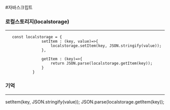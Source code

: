 
#자바스크립트 

### 로컬스토리지(localstorage)
---
```
   const localstorage = {
                setItem : (key, value)=>{
                    localstorage.setItem(key, JSON.stringify(value));
                },

                getItem : (key)=>{
                    return JSON.parse(localstorage.getItem(key));
                }
            }
```


### 기억
---
setItem(key, JSON.stringify(value));
JSON.parse(localstorage.getItem(key));

